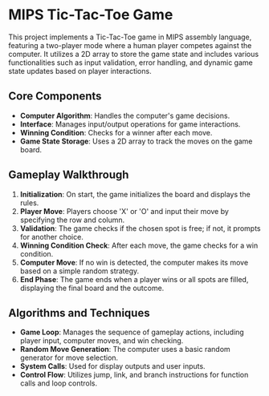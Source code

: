 # MIPS Tic-Tac-Toe Game

This project implements a Tic-Tac-Toe game in MIPS assembly language, featuring a two-player mode where a human player competes against the computer. It utilizes a 2D array to store the game state and includes various functionalities such as input validation, error handling, and dynamic game state updates based on player interactions.

## Core Components
- **Computer Algorithm**: Handles the computer's game decisions.
- **Interface**: Manages input/output operations for game interactions.
- **Winning Condition**: Checks for a winner after each move.
- **Game State Storage**: Uses a 2D array to track the moves on the game board.

## Gameplay Walkthrough
1. **Initialization**: On start, the game initializes the board and displays the rules.
2. **Player Move**: Players choose 'X' or 'O' and input their move by specifying the row and column.
3. **Validation**: The game checks if the chosen spot is free; if not, it prompts for another choice.
4. **Winning Condition Check**: After each move, the game checks for a win condition.
5. **Computer Move**: If no win is detected, the computer makes its move based on a simple random strategy.
6. **End Phase**: The game ends when a player wins or all spots are filled, displaying the final board and the outcome.

## Algorithms and Techniques
- **Game Loop**: Manages the sequence of gameplay actions, including player input, computer moves, and win checking.
- **Random Move Generation**: The computer uses a basic random generator for move selection.
- **System Calls**: Used for display outputs and user inputs.
- **Control Flow**: Utilizes jump, link, and branch instructions for function calls and loop controls.
